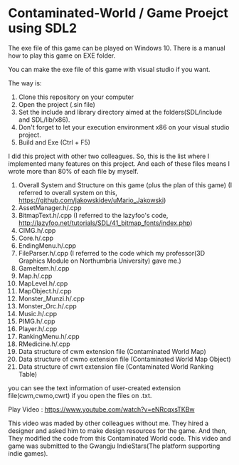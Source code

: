 # Contaminated-World / Game Proejct using SDL2 
The exe file of this game can be played on Windows 10.
There is a manual how to play this game on EXE folder.

You can make the exe file of this game with visual studio if you want.

The way is:
1. Clone this repository on your computer
2. Open the project (.sin file)
3. Set the include and library directory aimed at the folders(SDL/include and SDL/lib/x86).
4. Don't forget to let your execution environment x86 on your visual studio project.
5. Build and Exe (Ctrl + F5)

I did this project with other two colleagues.
So, this is the list where I implemented many features on this project.
And each of these files means I wrote more than 80% of each file by myself.

1. Overall System and Structure on this game (plus the plan of this game) 
  (I referred to overall system on this, https://github.com/jakowskidev/uMario_Jakowski)
2. AssetManager.h/.cpp
3. BitmapText.h/.cpp (I referred to the lazyfoo's code, http://lazyfoo.net/tutorials/SDL/41_bitmap_fonts/index.php)
4. CIMG.h/.cpp
5. Core.h/.cpp
6. EndingMenu.h/.cpp
7. FileParser.h/.cpp (I referred to the code which my professor(3D Graphics Module on Northumbria University) gave me.)
8. GameItem.h/.cpp
9. Map.h/.cpp
10. MapLevel.h/.cpp
11. MapObject.h/.cpp
12. Monster_Munzi.h/.cpp
13. Monster_Orc.h/.cpp
14. Music.h/.cpp
15. PIMG.h/.cpp
16. Player.h/.cpp
17. RankingMenu.h/.cpp
18. RMedicine.h/.cpp
19. Data structure of cwm extension file (Contaminated World Map)
20. Data structure of cwmo extension file (Contaminated World Map Object)
21. Data structure of cwrt extension file (Contaminated World Ranking Table)

you can see the text information of user-created extension file(cwm,cwmo,cwrt) 
if you open the files on .txt.


Play Video : https://www.youtube.com/watch?v=eNRcqxsTKBw

This video was maded by other colleagues without me.
They hired a designer and asked him to make design resources for the game.
And then, They modified the code from this Contaminated World code.
This video and game was submitted to the Gwangju IndieStars(The platform supporting indie games).
